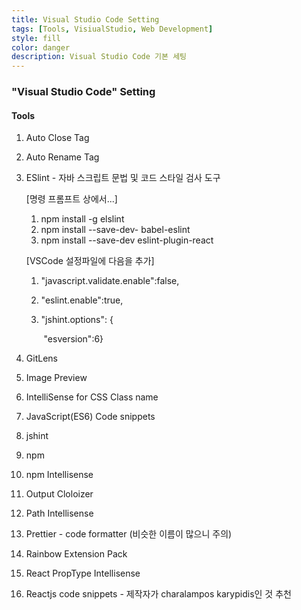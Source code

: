 ```yaml
---
title: Visual Studio Code Setting
tags: [Tools, VisiualStudio, Web Development]
style: fill
color: danger
description: Visual Studio Code 기본 세팅
---
```


### "Visual Studio Code" Setting 

#### Tools 

1. Auto Close Tag

2. Auto Rename Tag

3. ESlint  - 자바 스크립트 문법 및 코드 스타일 검사 도구

   [명령 프롬프트 상에서...]

   1.  npm install -g elslint
   2.  npm install --save-dev- babel-eslint
   3. npm install --save-dev eslint-plugin-react

   [VSCode 설정파일에 다음을 추가]

   1. "javascript.validate.enable":false,

   2. "eslint.enable":true,

   3. "jshint.options": {

      ​	"esversion":6}

4. GitLens 

5. Image Preview

6. IntelliSense for CSS Class name

7. JavaScript(ES6) Code snippets

8. jshint

9. npm

10. npm Intellisense

11. Output Cloloizer

12. Path Intellisense

13. Prettier - code formatter (비슷한 이름이 많으니 주의)

14. Rainbow Extension Pack

15. React PropType Intellisense

16. Reactjs code snippets - 제작자가 charalampos karypidis인 것 추천